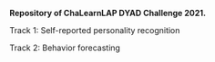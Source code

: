 **Repository of ChaLearnLAP DYAD Challenge 2021.**

Track 1: Self-reported personality recognition

Track 2: Behavior forecasting

